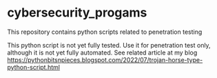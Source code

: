 # cybersecurity_progams
This repository contains python scripts related to penetration testing

This python script is not yet fully tested. Use it for penetration test only, although it is not yet fully automated. See related article at my blog https://pythonbitsnpieces.blogspot.com/2022/07/trojan-horse-type-python-script.html
